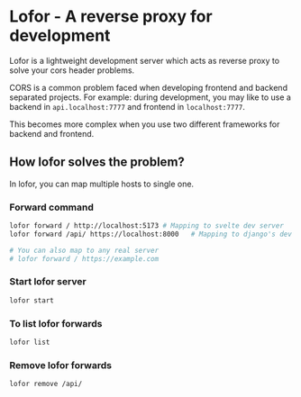# Lofor - A reverse proxy for development

Lofor is a lightweight development server which acts as reverse proxy to solve your cors header problems.

CORS is a common problem faced when developing frontend and backend separated projects.
For example: during development, you may like to use a backend in `api.localhost:7777` and frontend in `localhost:7777`.

This becomes more complex when you use two different frameworks for backend and frontend.

## How lofor solves the problem?

In lofor, you can map multiple hosts to single one.

### Forward command

```bash
lofor forward / http://localhost:5173 # Mapping to svelte dev server
lofor forward /api/ https://localhost:8000   # Mapping to django's dev server

# You can also map to any real server
# lofor forward / https://example.com
```

### Start lofor server

```bash
lofor start
```

### To list lofor forwards
```bash
lofor list
```

### Remove lofor forwards
```bash
lofor remove /api/
```



